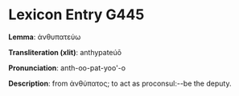 # Lexicon Entry G445

**Lemma**: ἀνθυπατεύω

**Transliteration (xlit)**: anthypateúō

**Pronunciation**: anth-oo-pat-yoo'-o

**Description**:
from ἀνθύπατος; to act as proconsul:--be the deputy.

